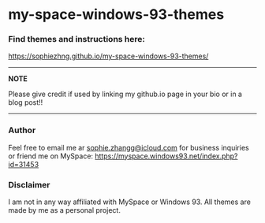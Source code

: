 # my-space-windows-93-themes

### Find themes and instructions here:
https://sophiezhng.github.io/my-space-windows-93-themes/

---
**NOTE**

Please give credit if used by linking my github.io page in your bio or in a blog post!!

---

### Author
Feel free to email me ar sophie.zhangg@icloud.com for business inquiries or friend me on MySpace: https://myspace.windows93.net/index.php?id=31453

### Disclaimer
I am not in any way affiliated with MySpace or Windows 93. All themes are made by me as a personal project.
